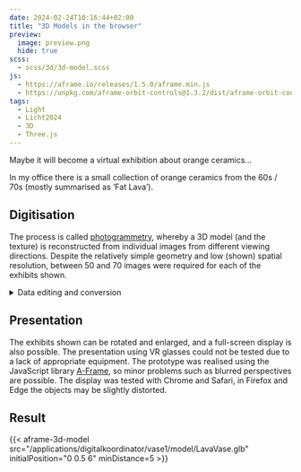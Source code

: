 ```yaml
---
date: 2024-02-24T10:16:44+02:00
title: "3D Models in the browser"
preview:
  image: preview.png
  hide: true
scss:
  - scss/3d/3d-model.scss
js:
  - https://aframe.io/releases/1.5.0/aframe.min.js
  - https://unpkg.com/aframe-orbit-controls@1.3.2/dist/aframe-orbit-controls.min.js
tags:
  - Light
  - Licht2024
  - 3D
  - Three.js
---
```


Maybe it will become a virtual exhibition about orange ceramics...

<!--more-->

In my office there is a small collection of orange ceramics from the 60s / 70s (mostly summarised as ‘Fat Lava’).  

## Digitisation

The process is called [photogrammetry](https://de.wikipedia.org/wiki/Photogrammetrie), whereby a 3D model (and the texture) is reconstructed from individual images from different viewing directions. Despite the relatively simple geometry and low (shown) spatial resolution, between 50 and 70 images were required for each of the exhibits shown.

<details>
<summary>Data editing and conversion</summary>

* The created models were post-processed in [Blender](https://www.blender.org/).
* The conversion to GLTF/GLB format was done with [`obj2gltf`](https://github.com/CesiumGS/obj2gltf).
* The metadata was added with [`gltf-transform`](https://gltf-transform.dev/).
</details>

## Presentation

The exhibits shown can be rotated and enlarged, and a full-screen display is also possible. The presentation using VR glasses could not be tested due to a lack of appropriate equipment. The prototype was realised using the JavaScript library [A-Frame](https://aframe.io/), so minor problems such as blurred perspectives are possible.
The display was tested with Chrome and Safari, in Firefox and Edge the objects may be slightly distorted.

## Result

{{< aframe-3d-model src="/applications/digitalkoordinator/vase1/model/LavaVase.glb" initialPosition="0 0.5 6" minDistance=5  >}}
